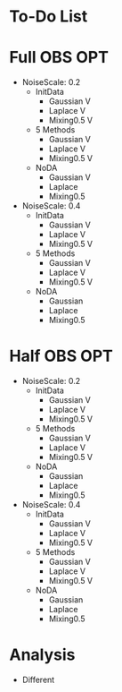 # To-Do List

# Full OBS OPT
* NoiseScale: 0.2
    * InitData
        * Gaussian V
        * Laplace V
        * Mixing0.5 V
    * 5 Methods
        * Gaussian V
        * Laplace V
        * Mixing0.5 V
    * NoDA
        * Gaussian V
        * Laplace
        * Mixing0.5
* NoiseScale: 0.4
    * InitData
        * Gaussian V
        * Laplace V
        * Mixing0.5 V
    * 5 Methods
        * Gaussian V
        * Laplace V
        * Mixing0.5 V
    * NoDA
        * Gaussian
        * Laplace
        * Mixing0.5
# Half OBS OPT
* NoiseScale: 0.2
    * InitData
        * Gaussian V
        * Laplace V
        * Mixing0.5 V
    * 5 Methods
        * Gaussian V
        * Laplace V
        * Mixing0.5 V
    * NoDA
        * Gaussian
        * Laplace
        * Mixing0.5
* NoiseScale: 0.4
    * InitData
        * Gaussian V
        * Laplace V
        * Mixing0.5 V
    * 5 Methods
        * Gaussian V
        * Laplace V
        * Mixing0.5 V
    * NoDA
        * Gaussian
        * Laplace
        * Mixing0.5
# Analysis
* Different 